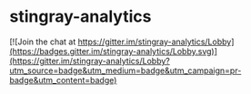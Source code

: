 # stingray-analytics

[![Join the chat at https://gitter.im/stingray-analytics/Lobby](https://badges.gitter.im/stingray-analytics/Lobby.svg)](https://gitter.im/stingray-analytics/Lobby?utm_source=badge&utm_medium=badge&utm_campaign=pr-badge&utm_content=badge)